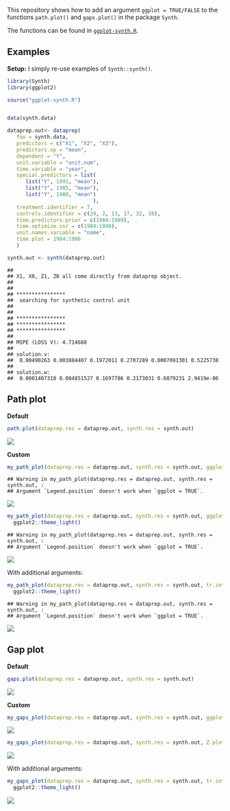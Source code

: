 
This repository shows how to add an argument `ggplot = TRUE/FALSE` to
the functions `path.plot()` and `gaps.plot()` in the package `Synth`.

The functions can be found in
[`ggplot-synth.R`](https://github.com/etiennebacher/ggplot-synth/blob/master/ggplot-synth.R).

## Examples

**Setup:** I simply re-use examples of `Synth::synth()`.

``` r
library(Synth)
library(ggplot2)

source("ggplot-synth.R")


data(synth.data)

dataprep.out<- dataprep(
   foo = synth.data,
   predictors = c("X1", "X2", "X3"),
   predictors.op = "mean",
   dependent = "Y",
   unit.variable = "unit.num",
   time.variable = "year",
   special.predictors = list(
      list("Y", 1991, "mean"),
      list("Y", 1985, "mean"),
      list("Y", 1980, "mean")
                            ),
   treatment.identifier = 7,
   controls.identifier = c(29, 2, 13, 17, 32, 38),
   time.predictors.prior = c(1984:1989),
   time.optimize.ssr = c(1984:1990),
   unit.names.variable = "name",
   time.plot = 1984:1996
   )

synth.out <- synth(dataprep.out)
```

    ## 
    ## X1, X0, Z1, Z0 all come directly from dataprep object.
    ## 
    ## 
    ## **************** 
    ##  searching for synthetic control unit  
    ##  
    ## 
    ## **************** 
    ## **************** 
    ## **************** 
    ## 
    ## MSPE (LOSS V): 4.714688 
    ## 
    ## solution.v:
    ##  0.00490263 0.003884407 0.1972011 0.2707289 0.0007091301 0.5225738 
    ## 
    ## solution.w:
    ##  0.0001407318 0.004851527 0.1697786 0.2173031 0.6079231 2.9419e-06

## Path plot

**Default**

``` r
path.plot(dataprep.res = dataprep.out, synth.res = synth.out)
```

![](README_files/figure-gfm/unnamed-chunk-2-1.png)<!-- -->

**Custom**

``` r
my_path_plot(dataprep.res = dataprep.out, synth.res = synth.out, ggplot = TRUE)
```

    ## Warning in my_path_plot(dataprep.res = dataprep.out, synth.res = synth.out, :
    ## Argument `Legend.position` doesn't work when `ggplot = TRUE`.

![](README_files/figure-gfm/unnamed-chunk-3-1.png)<!-- -->

``` r
my_path_plot(dataprep.res = dataprep.out, synth.res = synth.out, ggplot = TRUE) +
  ggplot2::theme_light()
```

    ## Warning in my_path_plot(dataprep.res = dataprep.out, synth.res = synth.out, :
    ## Argument `Legend.position` doesn't work when `ggplot = TRUE`.

![](README_files/figure-gfm/unnamed-chunk-4-1.png)<!-- -->

With additional arguments:

``` r
my_path_plot(dataprep.res = dataprep.out, synth.res = synth.out, tr.intake = 1991, Ylab = "My outcome", Xlab = "Years", Main = "My plot", Legend = c("First item", "Second item"), ggplot = TRUE) +
  ggplot2::theme_light()
```

    ## Warning in my_path_plot(dataprep.res = dataprep.out, synth.res = synth.out, :
    ## Argument `Legend.position` doesn't work when `ggplot = TRUE`.

![](README_files/figure-gfm/unnamed-chunk-5-1.png)<!-- -->

## Gap plot

**Default**

``` r
gaps.plot(dataprep.res = dataprep.out, synth.res = synth.out)
```

![](README_files/figure-gfm/unnamed-chunk-6-1.png)<!-- -->

**Custom**

``` r
my_gaps_plot(dataprep.res = dataprep.out, synth.res = synth.out, ggplot = TRUE)
```

![](README_files/figure-gfm/unnamed-chunk-7-1.png)<!-- -->

``` r
my_gaps_plot(dataprep.res = dataprep.out, synth.res = synth.out, Z.plot = TRUE, ggplot = TRUE)
```

![](README_files/figure-gfm/unnamed-chunk-8-1.png)<!-- -->

With additional arguments:

``` r
my_gaps_plot(dataprep.res = dataprep.out, synth.res = synth.out, tr.intake = 1991, Ylab = "My outcome", Xlab = "Years", Main = "My plot", ggplot = TRUE) +
  ggplot2::theme_light()
```

![](README_files/figure-gfm/unnamed-chunk-9-1.png)<!-- -->
